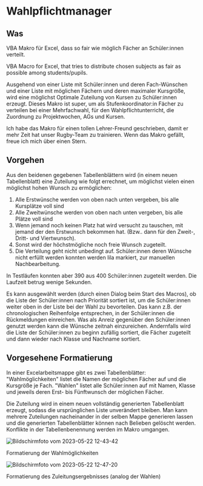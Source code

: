 # Wahlpflichtmanager

## Was
VBA Makro für Excel, dass so fair wie möglich Fächer an Schüler:innen verteilt.

VBA Macro for Excel, that tries to distribute chosen subjects as fair as possible among students/pupils.

Ausgehend von einer Liste mit Schüler:innen und deren Fach-Wünschen und einer Liste mit möglichen Fächern und deren maximaler Kursgröße, wird eine möglichst Optimale Zuteilung von Kursen zu Schüler:innen erzeugt. Dieses Makro ist super, um als Stufenkoordinator:in  Fächer zu verteilen bei einer Mehrfachwahl, für den Wahlpflichtunterricht, die Zuordnung zu Projektwochen, AGs und Kursen.

Ich habe das Makro für einen tollen Lehrer-Freund geschrieben, damit er mehr Zeit hat unser Rugby-Team zu trainieren. Wenn das Makro gefällt, freue ich mich über einen Stern.


## Vorgehen
Aus den beidenen gegebenen Tabellenblättern wird (in einem neuen Tabellenblatt) eine Zuteilung wie folgt errechnet, um möglichst vielen einen möglichst hohen Wunsch zu ermöglichen:
1. Alle Erstwünsche werden von oben nach unten vergeben, bis alle Kursplätze voll sind
2. Alle Zweitwünsche werden von oben nach unten vergeben, bis alle Plätze voll sind
3. Wenn jemand noch keinen Platz hat wird versucht zu tauschen, mit jemand der den Erstwunsch bekommen hat. (Bzw.. dann für den Zweit-, Dritt- und Viertwunsch).
4. Sonst wird der höchstmögliche noch freie Wunsch zugeteilt.
5. Die Verteilung geht nicht unbedingt auf. Schüler:innen deren Wünsche nicht erfüllt werden konnten werden lila markiert, zur manuellen Nachbearbeitung.

In Testläufen konnten aber 390 aus 400 Schüler:innen zugeteilt werden. Die Laufzeit betrug wenige Sekunden.

Es kann ausgewählt werden (durch einen Dialog beim Start des Macros), ob die Liste der Schüler:innen nach Priorität sortiert ist, um die Schüler:innen weiter oben in der Liste bei der Wahl zu bevorteilen. Das kann z.B. der chronologischen Reihenfolge entsprechen, in der Schüler:innen die Rückmeldungen einreichen. Was als Anreiz gegenüber den Schüler:innen genutzt werden kann die Wünsche zeitnah einzureichen.
Andernfalls wird die Liste der Schüler:innen zu beginn zufällig sortiert, die Fächer zugeteilt und dann wieder nach Klasse und Nachname sortiert.


## Vorgesehene Formatierung
In einer Excelarbeitsmappe gibt es zwei Tabellenblätter:
"Wahlmöglichkeiten" listet die Namen der möglichen Fächer auf und die Kursgröße je Fach.
"Wahlen" listet alle Schüler:innen auf mit Namen, Klasse und jeweils deren Erst- bis Fünftwunsch der möglichen Fächer.

Die Zuteilung wird in einem neuen vollständig generierten Tabellenblatt erzeugt, sodass die ursprünglichen Liste unverändert bleiben. Man kann mehrere Zuteilungen nacheinander in der selben Mappe generieren lassen und die generierten Tabellenblätter können nach Belieben gelöscht werden. Konflikte in der Tabellenbenennung werden im Makro umgangen.


![Bildschirmfoto vom 2023-05-22 12-43-42](https://github.com/epoell/Wahlpflichtmanager/assets/47521842/9f4a94b3-40cc-4fa2-85a9-f28bea24e1e6)

Formatierung der Wahlmöglichkeiten

![Bildschirmfoto vom 2023-05-22 12-47-20](https://github.com/epoell/Wahlpflichtmanager/assets/47521842/8c9b62a9-ebd8-4c3a-b74a-9a9d4c54db42)

Formatierung des Zuleitungsergebnisses (analog der Wahlen)

